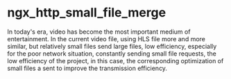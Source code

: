 # ngx_http_small_file_merge

In today's era, video has become the most important medium of entertainment. In the current video file, using HLS file more and more similar, but relatively small files send large files, low efficiency, especially for the poor network situation, constantly sending small file requests, the low efficiency of the project, in this case, the corresponding optimization of small files a sent to improve the transmission efficiency.
